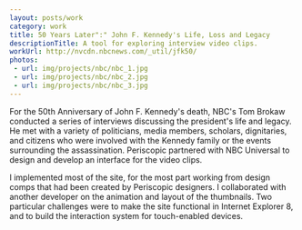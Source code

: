 ```yaml
---
layout: posts/work
category: work
title: 50 Years Later":" John F. Kennedy's Life, Loss and Legacy
descriptionTitle: A tool for exploring interview video clips.
workUrl: http://nvcdn.nbcnews.com/_util/jfk50/
photos:
 - url: img/projects/nbc/nbc_1.jpg
 - url: img/projects/nbc/nbc_2.jpg
 - url: img/projects/nbc/nbc_3.jpg
---
```


For the 50th Anniversary of John F. Kennedy's death, NBC's Tom Brokaw conducted 
a series of interviews discussing the president's life and legacy. 
He met with a variety of politicians, media members, scholars, dignitaries, and citizens 
who were involved with the Kennedy family or the events surrounding the assassination. 
Periscopic partnered with NBC Universal to design and develop an interface for the video clips.

I implemented most of the site, for the most part working from design comps 
that had been created by Periscopic designers. I collaborated with another developer 
on the animation and layout of the thumbnails. Two particular challenges were to 
make the site functional in Internet Explorer 8, and to build the interaction system for touch-enabled devices.